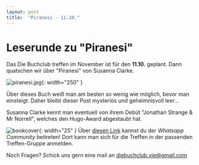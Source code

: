 ```yaml
---
layout: post
title:  "Piranesi - 11.10."
---
```


# Leserunde zu "Piranesi"

Das Die Buchclub treffen im November ist für den <b>11.10.</b> geplant. Dann quatschen wir über "Piranesi" von Susanna Clarke.

![piranesi.jpg](/assets/books/piranesi.jpg){: width="250" }

Über dieses Buch weiß man am besten so wenig wie möglich, bevor man einsteigt.
Daher bleibt dieser Post mysteriös und geheimnisvoll leer...

Susanna Clarke kennt man eventuell von ihrem Debüt "Jonathan Strange & Mr Norrell", welches den Hugo-Award abgestaubt hat.



![bookcover](/assets/pink-book.png){: width="25" }  Über [diesen Link](https://chat.whatsapp.com/GpDiea8Qhq4HlbLNVWah69)
 kannst du der *Whatsapp Community* beitreten! Dort kann man sich für die Treffen in der passenden Treffen-Gruppe anmelden.

Noch Fragen? Schick uns gern eine mail an diebuchclub.vie@gmail.com